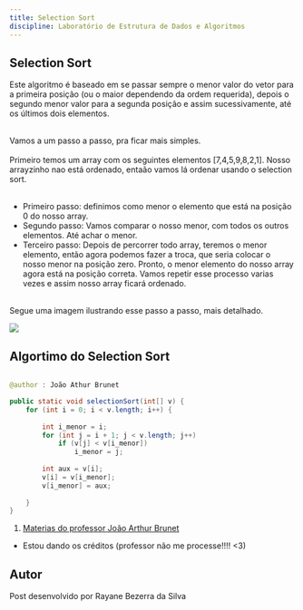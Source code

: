 ```yaml
---
title: Selection Sort
discipline: Laboratório de Estrutura de Dados e Algoritmos 
---
```


## Selection Sort 

Este algoritmo é baseado em se passar sempre o menor valor do vetor para a primeira posição (ou o maior dependendo da ordem requerida), depois o segundo menor valor para a segunda posição e assim sucessivamente, até os últimos dois elementos.

<br>
Vamos a um passo a passo, pra ficar mais simples. 
<br><br>
Primeiro temos um array com os seguintes elementos [7,4,5,9,8,2,1]. Nosso arrayzinho nao está ordenado, entaão vamos lá ordenar usando o selection sort. 
<br> <br>

- Primeiro passo: definimos como menor o elemento que está na posição 0 do nosso array.
- Segundo passo: Vamos comparar o nosso menor, com todos os outros elementos. Até achar o menor. 
- Terceiro passo: Depois de percorrer todo array, teremos o menor elemento, então agora podemos fazer a troca, que seria colocar o nosso menor na posição zero. Pronto, o menor elemento do nosso array agora está na posição correta. Vamos repetir esse processo varias vezes e assim nosso array ficará ordenado.
<br><br>

Segue uma imagem ilustrando esse passo a passo, mais detalhado.

<img src ="https://i.stack.imgur.com/5ai2E.jpg" >


## Algortimo do Selection Sort 

```java

@author : João Athur Brunet

public static void selectionSort(int[] v) {	
	for (int i = 0; i < v.length; i++) {
		
		int i_menor = i;
		for (int j = i + 1; j < v.length; j++)
			if (v[j] < v[i_menor])
				i_menor = j;
		
		int aux = v[i];
		v[i] = v[i_menor];
		v[i_menor] = aux;
	
	}		
}

```

1. <a href= "https://joaoarthurbm.github.io/eda/posts/insertion-sort/" target= "_blank" > Materias do professor João Arthur Brunet </a>
- Estou dando os créditos (professor não me processe!!!! <3)

## Autor 

Post desenvolvido por Rayane Bezerra da Silva 
